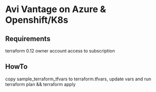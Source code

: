 # Avi Vantage on Azure & Openshift/K8s
## Requirements
terraform 0.12
owner account access to subscription
## HowTo
copy sample_terraform_tfvars to terraform.tfvars, update vars and run terraform plan && terraform apply
